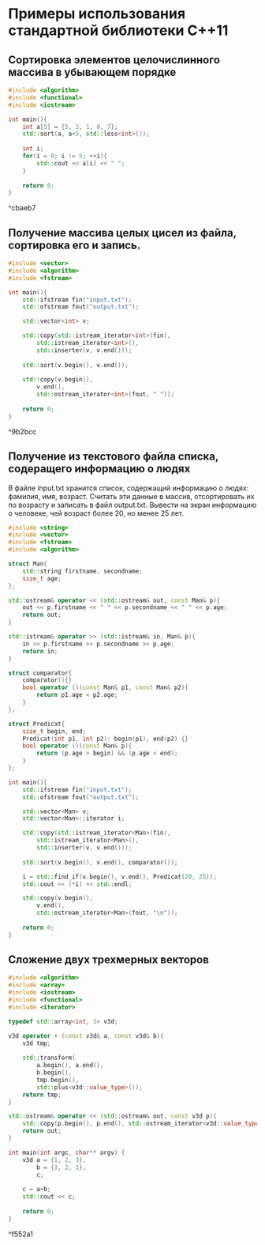 # Примеры использования стандартной библиотеки С++11 #

## Сортировка элементов целочислинного массива в убывающем порядке

```c++
#include <algorithm>
#include <functional>
#include <iostream>

int main(){
    int a[5] = {5, 2, 1, 8, 7};
    std::sort(a, a+5, std::less<int>());
    
    int i;
    for(i = 0; i != 5; ++i){
        std::cout << a[i] << " ";
    }
    
    return 0;
}
```

^cbaeb7

## Получение массива целых цисел из файла, сортировка его и запись.

```c++
#include <vector>
#include <algorithm>
#include <fstream>

int main(){
    std::ifstream fin("input.txt");
    std::ofstream fout("output.txt");

    std::vector<int> v;

    std::copy(std::istream_iterator<int>(fin), 
        std::istream_iterator<int>(),
        std::inserter(v, v.end()));
        
    std::sort(v.begin(), v.end());
    
    std::copy(v.begin(), 
        v.end(), 
        std::ostream_iterator<int>(fout, " "));
    
    return 0;
}
```

^9b2bcc
## Получение из текстового файла списка, содеращего информацию о людях 

В файле input.txt хранится список, содержащий информацию о людях: фамилия, имя, возраст. Считать эти данные в массив, отсортировать их по возрасту и записать в файл output.txt. Вывести на экран информацию о человеке, чей возраст более 20, но менее 25 лет.

```c++
#include <string>
#include <vector>
#include <fstream>
#include <algorithm>

struct Man{
    std::string firstname, secondname;
    size_t age;
};

std::ostream& operator << (std::ostream& out, const Man& p){
    out << p.firstname << " " << p.secondname << " " << p.age;
    return out;
}

std::istream& operator >> (std::istream& in, Man& p){
    in >> p.firstname >> p.secondname >> p.age;
    return in;
}

struct comparator{
    comparator(){}
    bool operator ()(const Man& p1, const Man& p2){
        return p1.age < p2.age;
    }
};

struct Predicat{
    size_t begin, end;
    Predicat(int p1, int p2): begin(p1), end(p2) {}
    bool operator ()(const Man& p){
        return (p.age > begin) && (p.age < end);
    }
};

int main(){
    std::ifstream fin("input.txt");
    std::ofstream fout("output.txt");

    std::vector<Man> v;
    std::vector<Man>::iterator i;

    std::copy(std::istream_iterator<Man>(fin), 
        std::istream_iterator<Man>(),
        std::inserter(v, v.end()));
        
    std::sort(v.begin(), v.end(), comparator());

    i = std::find_if(v.begin(), v.end(), Predicat(20, 25));
    std::cout << (*i) << std::endl;

    std::copy(v.begin(), 
        v.end(), 
        std::ostream_iterator<Man>(fout, "\n"));
        
    return 0;
}
```

## Сложение двух трехмерных векторов

```c++
#include <algorithm>
#include <array>
#include <iostream>
#include <functional>
#include <iterator>

typedef std::array<int, 3> v3d;

v3d operator + (const v3d& a, const v3d& b){
    v3d tmp;
    
    std::transform(
        a.begin(), a.end(), 
        b.begin(), 
        tmp.begin(), 
        std::plus<v3d::value_type>());
    return tmp;
}

std::ostream& operator << (std::ostream& out, const v3d p){
    std::copy(p.begin(), p.end(), std::ostream_iterator<v3d::value_type>(out, " "));
    return out;
}

int main(int argc, char** argv) {
    v3d a = {1, 2, 3},
        b = {3, 2, 1},
        c;
        
    c = a+b;
    std::cout << c;
    
    return 0;
}
```

^f552a1

